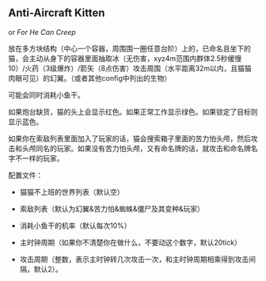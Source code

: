 ## Anti-Aircraft Kitten

or *For He Can Creep*

放在多方块结构（中心一个容器，周围围一圈任意台阶）上的，已命名且坐下的猫，会主动从身下的容器里面抽取冰（无伤害，xyz4m范围内群体2.5秒缓慢10）/火药（3级爆炸）/箭矢（8点伤害）攻击周围（水平距离32m以内，且猫猫肉眼可见）的幻翼。（或者其他config中列出的生物）

可能会同时消耗小鱼干。

如果炮台缺货，猫的头上会显示红色。如果正常工作显示绿色。如果锁定了目标则显示蓝色。

如果你在索敌列表里面加入了玩家的话，猫会搜索箱子里面的苦力怕头颅，然后攻击和头颅同名的玩家。如果没有苦力怕头颅，又有命名牌的话，就攻击和命名牌名字不一样的玩家。

配置文件：

* 猫猫不上班的世界列表（默认空）

* 索敌列表（默认为幻翼&苦力怕&蜘蛛&僵尸及其变种&玩家）
* 消耗小鱼干的机率（默认每次10%）
* 主时钟周期（如果你不清楚你在做什么，不要动这个数字，默认20tick）
* 攻击周期（整数，表示主时钟转几次攻击一次，和主时钟周期相乘得到攻击间隔，默认2）。
